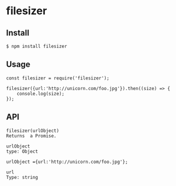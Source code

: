 # filesizer

## Install
	$ npm install filesizer
## Usage
	const filesizer = require('filesizer');

	filesizer({url:'http://unicorn.com/foo.jpg'}).then((size) => {
		console.log(size);
	});
## API
	filesizer(urlObject)
	Returns  a Promise.
	
	urlObject
	type: Object

	urlObject ={url:'http://unicorn.com/foo.jpg'};

	url
	Type: string
